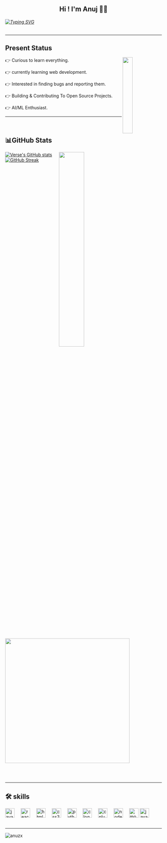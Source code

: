 <h2 align="center">Hi ! I'm Anuj 👨‍💻</h2>

<h6 >

<a href="https://git.io/typing-svg"><img src="https://readme-typing-svg.demolab.com?font=Fira+Code&size=18&pause=1000&width=435&lines=capable+in+all+realm+of+human+endeavour" alt="Typing SVG" /></a> </h6>

---
<h2 id="present_status"> Present Status </h2>

<img width="25%" align='right' src="https://i.pinimg.com/originals/b9/04/94/b90494411665ae9ab6497682f9da350e.jpg">

👉 Curious to learn everything.

👉 currently learning web development.

👉 Interested in finding bugs and reporting them.

👉 Building & Contributing To Open Source Projects.

👉 AI/ML Enthusiast.

---
<br> 

###
<h2 id="github_stats" align=''>📊GitHub Stats</h2>
<img align="right" width="40%" src="https://i.imgur.com/1ToWEWw.png"/>
 
  [![Verse's GitHub stats](https://github-readme-stats.vercel.app/api?username=anuzx&theme=vision-friendly-dark)](https://github.com/anuzx/github-readme-stats)
  [![GitHub Streak](https://streak-stats.demolab.com?user=anuzx&theme=dark&card_width=400)](https://git.io/streak-stats) 
 <p align="left"><a href="https://github.com/anuzx/github-readme-stats"><img src="https://github-readme-stats.vercel.app/api/top-langs/?username=anuzx&layout=compact&theme=vision-friendly-dark" width="400"" /></a></p>

<br><br>

---


###

<h2 id="skills"> 🛠 skills </h2>


<div align="left">
  <img src="https://cdn.jsdelivr.net/gh/devicons/devicon/icons/javascript/javascript-original.svg" height="30" alt="javascript logo"  />
  <img width="12" />
  <img src="https://cdn.jsdelivr.net/gh/devicons/devicon/icons/react/react-original.svg" height="30" alt="react logo"  />
  <img width="12" />
  <img src="https://cdn.jsdelivr.net/gh/devicons/devicon/icons/html5/html5-original.svg" height="30" alt="html5 logo"  />
  <img width="12" />
  <img src="https://cdn.jsdelivr.net/gh/devicons/devicon/icons/css3/css3-original.svg" height="30" alt="css3 logo"  />
  <img width="12" />
  <img src="https://cdn.jsdelivr.net/gh/devicons/devicon/icons/python/python-original.svg" height="30" alt="python logo"  />
  <img width="12" />
  <img src="https://cdn.jsdelivr.net/gh/devicons/devicon/icons/c/c-original.svg" height="30" alt="c logo"  />
  <img width="12" />
  <img src="https://cdn.jsdelivr.net/gh/devicons/devicon/icons/cplusplus/cplusplus-original.svg" height="30" alt="cplusplus logo"  />
  <img width="12" />
  <img src="https://cdn.jsdelivr.net/gh/devicons/devicon/icons/nodejs/nodejs-original.svg" height="30" alt="nodejs logo"  />
  <img width="12" />
  <img src="https://cdn.jsdelivr.net/gh/devicons/devicon/icons/mongodb/mongodb-original.svg" height="30" alt="mongodb logo"  />
  <img src="https://cdn.jsdelivr.net/gh/devicons/devicon/icons/java/java-original.svg" height="30" alt="java logo"  />
 
</div>

<br/>

---

<p align="left"> <img src="https://komarev.com/ghpvc/?username=anuzx&label=Profile%20views&color=0e75b6&style=flat" alt="anuzx" /> </p>
